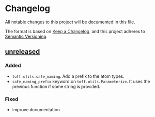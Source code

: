 # Changelog

All notable changes to this project will be documented in this file.

The format is based on [Keep a Changelog](https://keepachangelog.com/en/1.0.0/),
and this project adheres to [Semantic Versioning](https://semver.org/spec/v2.0.0.html).

## [unreleased]

### Added

- `toff.utils.safe_naming`. Add a prefix to the atom types.
- `safe_naming_prefix` keyword on `toff.utils.Parameterize`. It uses the previous function if some string is provided.

### Fixed

- Improve documentation

[unreleased]: https://github.com/ale94mleon/TOFF/compare/0.0.0-alpha2...HEAD